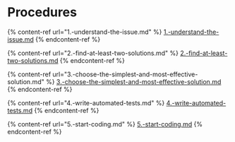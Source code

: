 # Procedures

{% content-ref url="1.-understand-the-issue.md" %}
[1.-understand-the-issue.md](1.-understand-the-issue.md)
{% endcontent-ref %}

{% content-ref url="2.-find-at-least-two-solutions.md" %}
[2.-find-at-least-two-solutions.md](2.-find-at-least-two-solutions.md)
{% endcontent-ref %}

{% content-ref url="3.-choose-the-simplest-and-most-effective-solution.md" %}
[3.-choose-the-simplest-and-most-effective-solution.md](3.-choose-the-simplest-and-most-effective-solution.md)
{% endcontent-ref %}

{% content-ref url="4.-write-automated-tests.md" %}
[4.-write-automated-tests.md](4.-write-automated-tests.md)
{% endcontent-ref %}

{% content-ref url="5.-start-coding.md" %}
[5.-start-coding.md](5.-start-coding.md)
{% endcontent-ref %}
